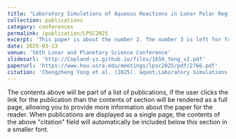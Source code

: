 ```yaml
---
title: "Laboratory Simulations of Aqueous Reactions in Lunar Polar Regions"
collection: publications
category: conferences
permalink: /publication/LPSC2025
excerpt: 'This paper is about the number 2. The number 3 is left for future work.'
date: 2025-03-13
venue: '56th Lunar and Planetary Science Conference'
slidesurl: 'http://Copland-yz.github.io/files/1650_Yong_v2.pdf'
paperurl: 'https://www.hou.usra.edu/meetings/lpsc2025/pdf/2766.pdf'
citation: 'Chengzheng Yong et al. (2025). &quot;Laboratory Simulations of Aqueous Reactions in Lunar Polar Regions.&quot; <i>56th LPSC</i>. Abstract #2766.'
---
```


The contents above will be part of a list of publications, if the user clicks the link for the publication than the contents of section will be rendered as a full page, allowing you to provide more information about the paper for the reader. When publications are displayed as a single page, the contents of the above "citation" field will automatically be included below this section in a smaller font.
